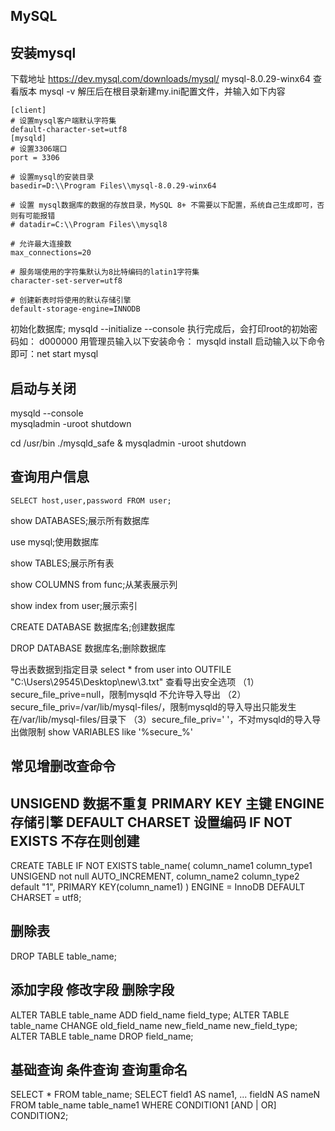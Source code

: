## MySQL



## 安装mysql
下载地址 https://dev.mysql.com/downloads/mysql/  mysql-8.0.29-winx64
查看版本
mysql -v
解压后在根目录新建my.ini配置文件，并输入如下内容
```
[client]
# 设置mysql客户端默认字符集
default-character-set=utf8
[mysqld]
# 设置3306端口
port = 3306

# 设置mysql的安装目录
basedir=D:\\Program Files\\mysql-8.0.29-winx64

# 设置 mysql数据库的数据的存放目录，MySQL 8+ 不需要以下配置，系统自己生成即可，否则有可能报错
# datadir=C:\\Program Files\\mysql8

# 允许最大连接数
max_connections=20

# 服务端使用的字符集默认为8比特编码的latin1字符集
character-set-server=utf8

# 创建新表时将使用的默认存储引擎
default-storage-engine=INNODB
```
初始化数据库;
mysqld --initialize --console
执行完成后，会打印root的初始密码如： d000000
用管理员输入以下安装命令：
mysqld install
启动输入以下命令即可：net start mysql

## 启动与关闭
mysqld --console   
mysqladmin -uroot shutdown

cd /usr/bin
./mysqld_safe &
mysqladmin -uroot shutdown

## 查询用户信息
`SELECT host,user,password FROM user;`

show DATABASES;展示所有数据库

use mysql;使用数据库

show TABLES;展示所有表

show COLUMNS from func;从某表展示列

show index from user;展示索引

CREATE DATABASE 数据库名;创建数据库

DROP DATABASE 数据库名;删除数据库

导出表数据到指定目录
select * from user into OUTFILE "C:\\Users\\29545\\Desktop\\new\\3.txt"
查看导出安全选项
（1）secure_file_prive=null，限制mysqld 不允许导入导出
（2）secure_file_priv=/var/lib/mysql-files/，限制mysqld的导入导出只能发生在/var/lib/mysql-files/目录下
（3）secure_file_priv=' '，不对mysqld的导入导出做限制
show VARIABLES like '%secure_%'

## 常见增删改查命令  
## UNSIGEND 数据不重复 PRIMARY KEY 主键 ENGINE 存储引擎 DEFAULT CHARSET 设置编码 IF NOT EXISTS 不存在则创建
CREATE TABLE IF NOT EXISTS table_name(
column_name1 column_type1 UNSIGEND not null AUTO_INCREMENT,
column_name2 column_type2 default "1",
PRIMARY KEY(column_name1)
) ENGINE = InnoDB DEFAULT CHARSET = utf8;

## 删除表
DROP TABLE table_name;

## 添加字段 修改字段 删除字段
ALTER TABLE table_name ADD field_name field_type;
ALTER TABLE table_name CHANGE old_field_name new_field_name new_field_type;
ALTER TABLE table_name DROP field_name;

## 基础查询 条件查询 查询重命名
SELECT * FROM table_name;
SELECT field1 AS name1, ... fieldN AS nameN FROM table_name table_name1 WHERE CONDITION1 [AND | OR] CONDITION2;









